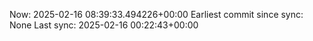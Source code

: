 Now: 2025-02-16 08:39:33.494226+00:00 Earliest commit since sync: None Last sync: 2025-02-16 00:22:43+00:00

